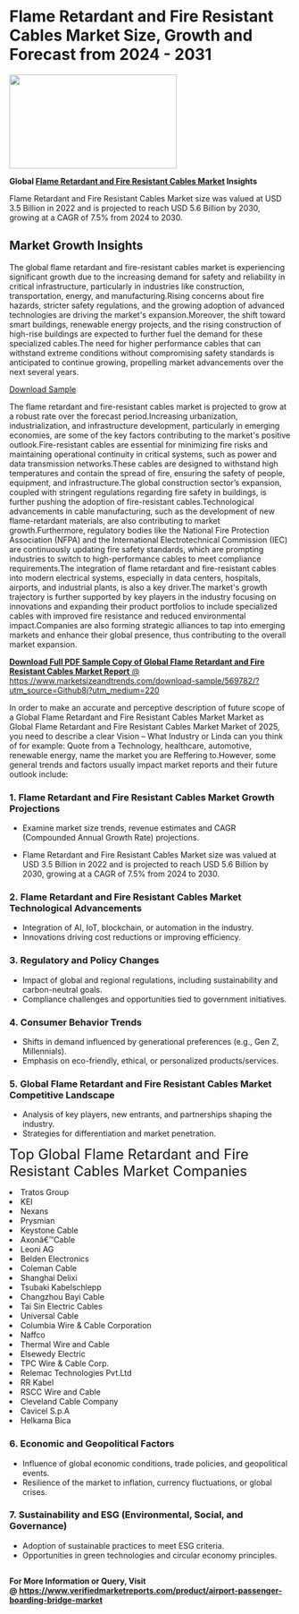 <H1>Flame Retardant and Fire Resistant Cables Market Size, Growth and Forecast from 2024 - 2031</H1><img class="aligncenter size-medium wp-image-584254" src="https://thirdeyenews.in/wp-content/uploads/2024/09/Global-Market-Research-300x168.jpeg" alt="" width="300" height="168" /><p><strong>Global&nbsp;<a href="https://www.marketsizeandtrends.com/download-sample/569782/?utm_source=Github8j?utm_medium=220">Flame Retardant and Fire Resistant Cables Market</a> Insights</strong></p><p>Flame Retardant and Fire Resistant Cables Market size was valued at USD 3.5 Billion in 2022 and is projected to reach USD 5.6 Billion by 2030, growing at a CAGR of 7.5% from 2024 to 2030.</p><p><h2>Market Growth Insights</h2> <p>The global flame retardant and fire-resistant cables market is experiencing significant growth due to the increasing demand for safety and reliability in critical infrastructure, particularly in industries like construction, transportation, energy, and manufacturing.Rising concerns about fire hazards, stricter safety regulations, and the growing adoption of advanced technologies are driving the market's expansion.Moreover, the shift toward smart buildings, renewable energy projects, and the rising construction of high-rise buildings are expected to further fuel the demand for these specialized cables.The need for higher performance cables that can withstand extreme conditions without compromising safety standards is anticipated to continue growing, propelling market advancements over the next several years.</p> <p><a href="#">Download Sample</a></p> <p>The flame retardant and fire-resistant cables market is projected to grow at a robust rate over the forecast period.Increasing urbanization, industrialization, and infrastructure development, particularly in emerging economies, are some of the key factors contributing to the market's positive outlook.Fire-resistant cables are essential for minimizing fire risks and maintaining operational continuity in critical systems, such as power and data transmission networks.These cables are designed to withstand high temperatures and contain the spread of fire, ensuring the safety of people, equipment, and infrastructure.The global construction sector’s expansion, coupled with stringent regulations regarding fire safety in buildings, is further pushing the adoption of fire-resistant cables.Technological advancements in cable manufacturing, such as the development of new flame-retardant materials, are also contributing to market growth.Furthermore, regulatory bodies like the National Fire Protection Association (NFPA) and the International Electrotechnical Commission (IEC) are continuously updating fire safety standards, which are prompting industries to switch to high-performance cables to meet compliance requirements.The integration of flame retardant and fire-resistant cables into modern electrical systems, especially in data centers, hospitals, airports, and industrial plants, is also a key driver.The market's growth trajectory is further supported by key players in the industry focusing on innovations and expanding their product portfolios to include specialized cables with improved fire resistance and reduced environmental impact.Companies are also forming strategic alliances to tap into emerging markets and enhance their global presence, thus contributing to the overall market expansion.</p> <p><a href="#"></p><p><span class=""><strong>Download Full PDF Sample Copy of Global Flame Retardant and Fire Resistant Cables Market Report</strong> @ <a href="https://www.marketsizeandtrends.com/download-sample/569782/?utm_source=Github8j?utm_medium=220" target="_blank">https://www.marketsizeandtrends.com/download-sample/569782/?utm_source=Github8j?utm_medium=220</a></span></p><p>In order to make an accurate and perceptive description of future scope of a Global&nbsp;Flame Retardant and Fire Resistant Cables Market Market as Global&nbsp;Flame Retardant and Fire Resistant Cables Market Market of 2025, you need to describe a clear Vision &ndash; What Industry or Linda can you think of for example: Quote from a Technology, healthcare, automotive, renewable energy, name the market you are Reffering to.However, some general trends and factors usually impact market reports and their future outlook include:</p><h3>1.&nbsp;<strong>Flame Retardant and Fire Resistant Cables Market Growth Projections</strong></h3><ul><li>Examine market size trends, revenue estimates and CAGR (Compounded Annual Growth Rate) projections.</li><li><p>Flame Retardant and Fire Resistant Cables Market size was valued at USD 3.5 Billion in 2022 and is projected to reach USD 5.6 Billion by 2030, growing at a CAGR of 7.5% from 2024 to 2030.</p></li></ul><h3>2.&nbsp;<strong>Flame Retardant and Fire Resistant Cables Market Technological Advancements</strong></h3><ul><li>Integration of AI, IoT, blockchain, or automation in the industry.</li><li>Innovations driving cost reductions or improving efficiency.</li></ul><h3>3.&nbsp;<strong>Regulatory and Policy Changes</strong></h3><ul><li>Impact of global and regional regulations, including sustainability and carbon-neutral goals.</li><li>Compliance challenges and opportunities tied to government initiatives.</li></ul><h3>4.&nbsp;<strong>Consumer Behavior Trends</strong></h3><ul><li>Shifts in demand influenced by generational preferences (e.g., Gen Z, Millennials).</li><li>Emphasis on eco-friendly, ethical, or personalized products/services.</li></ul><h3>5.&nbsp;<strong>Global Flame Retardant and Fire Resistant Cables Market Competitive Landscape</strong></h3><ul><li>Analysis of key players, new entrants, and partnerships shaping the industry.</li><li>Strategies for differentiation and market penetration.</li></ul><p data-pm-slice="1 1 []"><span style="color: inherit; font-family: inherit; font-size: 25px;">Top Global Flame Retardant and Fire Resistant Cables Market Companies</span></p><div class="" data-test-id=""><p><li>Tratos Group</li><li> KEI</li><li> Nexans</li><li> Prysmian</li><li> Keystone Cable</li><li> Axonâ€™Cable</li><li> Leoni AG</li><li> Belden Electronics</li><li> Coleman Cable</li><li> Shanghai Delixi</li><li> Tsubaki Kabelschlepp</li><li> Changzhou Bayi Cable</li><li> Tai Sin Electric Cables</li><li> Universal Cable</li><li> Columbia Wire & Cable Corporation</li><li> Naffco</li><li> Thermal Wire and Cable</li><li> Elsewedy Electric</li><li> TPC Wire & Cable Corp.</li><li> Relemac Technologies Pvt.Ltd</li><li> RR Kabel</li><li> RSCC Wire and Cable</li><li> Cleveland Cable Company</li><li> Cavicel S.p.A</li><li> Helkama Bica</li></p></div><h3>6.&nbsp;<strong>Economic and Geopolitical Factors</strong></h3><ul><li>Influence of global economic conditions, trade policies, and geopolitical events.</li><li>Resilience of the market to inflation, currency fluctuations, or global crises.</li></ul><h3>7.&nbsp;<strong>Sustainability and ESG (Environmental, Social, and Governance)</strong></h3><ul><li>Adoption of sustainable practices to meet ESG criteria.</li><li>Opportunities in green technologies and circular economy principles.</li></ul><h2><strong style="font-size: 14px;">For More Information or Query, Visit @&nbsp;</strong><a style="background-color: #ffffff; font-size: 14px;" href="https://www.marketsizeandtrends.com/report/flame-retardant-and-fire-resistant-cables-market/" target="_blank">https://www.verifiedmarketreports.com/product/airport-passenger-boarding-bridge-market</a></h2>